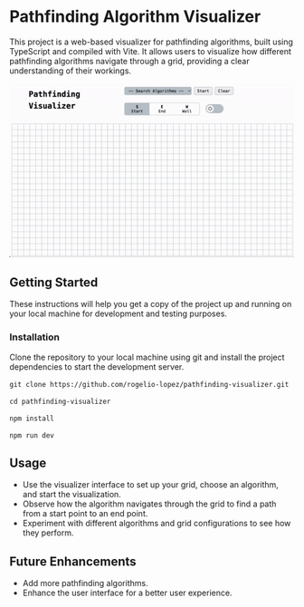 
# Pathfinding Algorithm Visualizer
This project is a web-based visualizer for pathfinding algorithms, built using TypeScript and compiled with Vite. It allows users to visualize how different pathfinding algorithms navigate through a grid, providing a clear understanding of their workings.

![alt text](/public/recording.gif?raw=true)

## Getting Started
These instructions will help you get a copy of the project up and running on your local machine for development and testing purposes.

### Installation
Clone the repository to your local machine using git and install the project dependencies to start the development server.
```
git clone https://github.com/rogelio-lopez/pathfinding-visualizer.git
```
```
cd pathfinding-visualizer
```
```
npm install
```
```
npm run dev
```

## Usage
- Use the visualizer interface to set up your grid, choose an algorithm, and start the visualization.
- Observe how the algorithm navigates through the grid to find a path from a start point to an end point.
- Experiment with different algorithms and grid configurations to see how they perform.

## Future Enhancements
- Add more pathfinding algorithms.
- Enhance the user interface for a better user experience.
